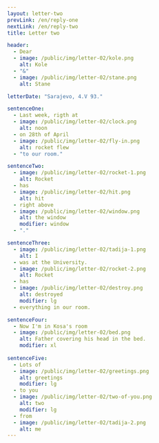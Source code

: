 ```yaml
---
layout: letter-two
prevLink: /en/reply-one
nextLink: /en/reply-two
title: Letter two

header: 
  - Dear
  - image: /public/img/letter-02/kole.png
    alt: Kole
  - "&"
  - image: /public/img/letter-02/stane.png
    alt: Stane

letterDate: "Sarajevo, 4.V 93."

sentenceOne:
  - Last week, rigth at
  - image: /public/img/letter-02/clock.png
    alt: noon
  - on 28th of April
  - image: /public/img/letter-02/fly-in.png
    alt: rocket flew
  - "to our room."

sentenceTwo:
  - image: /public/img/letter-02/rocket-1.png
    alt: Rocket
  - has
  - image: /public/img/letter-02/hit.png
    alt: hit
  - right above
  - image: /public/img/letter-02/window.png
    alt: the window
    modifier: window
  - "."

sentenceThree:
  - image: /public/img/letter-02/tadija-1.png
    alt: I
  - was at the University.
  - image: /public/img/letter-02/rocket-2.png
    alt: Rocket
  - has
  - image: /public/img/letter-02/destroy.png
    alt: destroyed
    modifier: lg
  - everything in our room.

sentenceFour:
  - Now I'm in Kosa's room
  - image: /public/img/letter-02/bed.png
    alt: Father covering his head in the bed.
    modifier: xl
   
sentenceFive:
  - Lots of
  - image: /public/img/letter-02/greetings.png
    alt: greetings
    modifier: lg
  - to you
  - image: /public/img/letter-02/two-of-you.png
    alt: two
    modifier: lg
  - from
  - image: /public/img/letter-02/tadija-2.png
    alt: me
---
```

